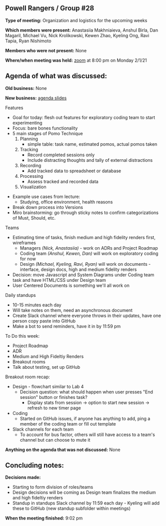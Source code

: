 ## Powell Rangers / Group #28

**Type of meeting:** Organization and logistics for the upcoming weeks 

**Which members were present:** Anastasiia Makhniaieva, Anshul Birla, Dan Magaril, Michael Vu, Nick Krolikowski, Kewen Zhao, Kyeling Ong, Ravi Tapia, Ryan Nishimoto

**Members who were not present:** None

**Where/when meeting was held:** [zoom](https://ucsd.zoom.us/j/93696118730) at 8:00 pm on Monday 2/1/21


## Agenda of what was discussed:

**Old business:** None

**New business:** [agenda slides](https://docs.google.com/presentation/d/10aJ_HnEnxsT2p2N4AwzZ_cxkwlYF7lCvvDDzbIwU7EA/edit)

Features
- Goal for today: flesh out features for exploratory coding team to start experimenting
- Focus: bare bones functionality
- 5 main stages of Pomo Technique
  1. Planning
      - simple table: task name, estimated pomos, actual pomos taken
  2. Tracking 
     - Record completed sessions only
     - Include distracting thoughts and tally of external distractions
  3. Recording
      - Add tracked data to spreadsheet or database
  4. Processing
     - Assess tracked and recorded data
  5. Visualization
+ Example use cases from lecture:
  + Studying, office environment, health reasons
+ Break down process into Versions
+ Miro brainstorming: go through sticky notes to confirm categorizations of Must, Should, etc.  

Teams
+ Estimating time of tasks, finish medium and high fidelity renders first, wireframes
  + Managers *(Nick, Anastasiia)* - work on ADRs and Project Roadmap
  + Coding team *(Anshul, Kewen, Dan)* will work on exploratory coding for now
  + Design *(Michael, Kyeling, Ravi, Ryan)* will work on documents - interface, design docs, high and medium fidelity renders
+ Decision: move Javascript and System Diagrams under Coding team task and have HTML/CSS under Design team
+ User Centered Documents is something we'll all work on

Daily standups
+ 10-15 minutes each day
+ Will take notes on them, need an asynchronous document
+ Create Slack channel where everyone throws in their updates, have one person copy paste into GitHub
+ Make a bot to send reminders, have it in by 11:59 pm

To Do this week:
- Project Roadmap
- ADR
- Medium and High Fideltiy Renders
- Breakout rooms
- Talk about testing, set up GitHub

Breakout room recap:
- Design - flowchart similar to Lab 4
  - Decision question: what should happen when user presses "End session" button or finishes task?
    - Display stats from session -> option to start new session -> refresh to new timer page
- Coding
  - Started on GitHub issues, if anyone has anything to add, ping a member of the coding team or fill out template
- Slack channels for each team
  - To account for bus factor, others will still have access to a team's channel but can choose to mute it

**Anything on the agenda that was not discussed:**  None


## Concluding notes:

**Decisions made:** 
+ Starting to form division of roles/teams
+ Design decisions will be coming as Design team finalizes the medium and high fideltiy renders
+ Standup in standups Slack channel by 11:59 each day - Kyeling will add these to GitHub (new standup subfolder within meetings)

**When the meeting finished:** 9:02 pm
